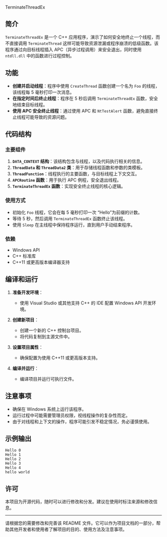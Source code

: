 TerminateThreadEx

## 简介

`TerminateThreadEx` 是一个 C++ 应用程序，演示了如何安全地终止一个线程，而不直接调用 `TerminateThread` 这样可能导致资源泄漏或程序崩溃的低级函数。该程序通过向目标线程插入 APC（异步过程调用）来安全退出，同时使用 `ntdll.dll` 中的函数进行过程控制。

## 功能

- **创建并启动线程**：程序中使用 `CreateThread` 函数创建一个名为 `Foo` 的线程，该线程每 5 毫秒打印一次消息。
- **在指定时间后终止线程**：程序在 5 秒后调用 `TerminateThreadEx` 函数，安全地结束目标线程。
- **使用 APC 安全终止线程**：通过使用 APC 和 `NtTestAlert` 函数，避免直接终止线程可能导致的资源问题。

## 代码结构

### 主要组件

1. **`DATA_CONTEXT` 结构**：该结构包含与线程，以及代码执行相关的信息。
2. **`ThreadData` 和 `ThreadData2` 类**：用于存储线程函数和参数的类模板。
3. **`ThreadFunction`**：线程执行的主要函数，与目标线程上下文交互。
4. **`APCRoutine` 函数**：用于执行 APC 例程，安全退出线程。
5. **`TerminateThreadEx` 函数**：实现安全终止线程的核心逻辑。

### 使用方式

- 初始化 `Foo` 线程，它会在每 5 毫秒打印一次 “Hello”为前缀的计数。
- 等待 5 秒，然后调用 `TerminateThreadEx` 函数终止该线程。
- 使用 `Sleep` 在主线程中保持程序运行，直到用户手动结束程序。

### 依赖

- Windows API
- C++ 标准库
- C++11 或更高版本编译器支持

## 编译和运行

1. **准备开发环境**：
   - 使用 Visual Studio 或其他支持 C++ 的 IDE 配置 Windows API 开发环境。

2. **创建新项目**：
   - 创建一个新的 C++ 控制台项目。
   - 将代码复制到主源文件中。

3. **设置项目属性**：
   - 确保配置为使用 C++11 或更高版本支持。

4. **编译并运行**：
   - 编译项目并运行可执行文件。

## 注意事项

- 确保在 Windows 系统上运行该程序。
- 运行过程中可能需要管理员权限，视线程操作的复杂性而定。
- 由于对线程和上下文的操作，程序可能引发不稳定情况，务必谨慎使用。

## 示例输出

```
Hello 0
Hello 1
Hello 2
Hello 3
Hello 4
hello world
```

## 许可

本项目为开源代码，随时可以进行修改和分发。建议在使用时标注来源和修改信息。

---

请根据您的需要修改和完善该 README 文件。它可以作为项目文档的一部分，帮助其他开发者和使用者了解项目的目的、使用方法及注意事项。
